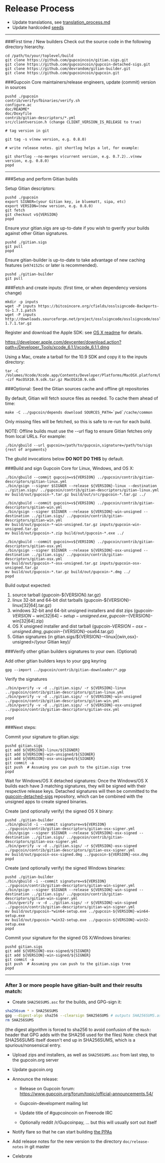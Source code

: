 Release Process
====================

* Update translations, see [translation_process.md](https://github.com/gupcoincoin/gupcoin/blob/master/doc/translation_process.md#syncing-with-transifex)
* Update hardcoded [seeds](/contrib/seeds)

* * *

###First time / New builders
Check out the source code in the following directory hierarchy.

	cd /path/to/your/toplevel/build
	git clone https://github.com/gupcoincoin/gitian.sigs.git
	git clone https://github.com/gupcoincoin/gupcoin-detached-sigs.git
	git clone https://github.com/devrandom/gitian-builder.git
	git clone https://github.com/gupcoincoin/gupcoin.git

###Gupcoin Core maintainers/release engineers, update (commit) version in sources

	pushd ./gupcoin
	contrib/verifysfbinaries/verify.sh
	configure.ac
	doc/README*
	doc/Doxyfile
	contrib/gitian-descriptors/*.yml
	src/clientversion.h (change CLIENT_VERSION_IS_RELEASE to true)

	# tag version in git

	git tag -s v(new version, e.g. 0.8.0)

	# write release notes. git shortlog helps a lot, for example:

	git shortlog --no-merges v(current version, e.g. 0.7.2)..v(new version, e.g. 0.8.0)
	popd

* * *

###Setup and perform Gitian builds

 Setup Gitian descriptors:

	pushd ./gupcoin
	export SIGNER=(your Gitian key, ie bluematt, sipa, etc)
	export VERSION=(new version, e.g. 0.8.0)
	git fetch
	git checkout v${VERSION}
	popd

  Ensure your gitian.sigs are up-to-date if you wish to gverify your builds against other Gitian signatures.

	pushd ./gitian.sigs
	git pull
	popd

  Ensure gitian-builder is up-to-date to take advantage of new caching features (`e9741525c` or later is recommended).

	pushd ./gitian-builder
	git pull

###Fetch and create inputs: (first time, or when dependency versions change)

	mkdir -p inputs
	wget -P inputs https://bitcoincore.org/cfields/osslsigncode-Backports-to-1.7.1.patch
	wget -P inputs http://downloads.sourceforge.net/project/osslsigncode/osslsigncode/osslsigncode-1.7.1.tar.gz

 Register and download the Apple SDK: see [OS X readme](README_osx.txt) for details.

 https://developer.apple.com/devcenter/download.action?path=/Developer_Tools/xcode_6.1.1/xcode_6.1.1.dmg

 Using a Mac, create a tarball for the 10.9 SDK and copy it to the inputs directory:

	tar -C /Volumes/Xcode/Xcode.app/Contents/Developer/Platforms/MacOSX.platform/Developer/SDKs/ -czf MacOSX10.9.sdk.tar.gz MacOSX10.9.sdk

###Optional: Seed the Gitian sources cache and offline git repositories

By default, Gitian will fetch source files as needed. To cache them ahead of time:

	make -C ../gupcoin/depends download SOURCES_PATH=`pwd`/cache/common

Only missing files will be fetched, so this is safe to re-run for each build.

NOTE: Offline builds must use the --url flag to ensure Gitian fetches only from local URLs. For example:
```
./bin/gbuild --url gupcoin=/path/to/gupcoin,signature=/path/to/sigs {rest of arguments}
```
The gbuild invocations below <b>DO NOT DO THIS</b> by default.

###Build and sign Gupcoin Core for Linux, Windows, and OS X:

	./bin/gbuild --commit gupcoin=v${VERSION} ../gupcoin/contrib/gitian-descriptors/gitian-linux.yml
	./bin/gsign --signer $SIGNER --release ${VERSION}-linux --destination ../gitian.sigs/ ../gupcoin/contrib/gitian-descriptors/gitian-linux.yml
	mv build/out/gupcoin-*.tar.gz build/out/src/gupcoin-*.tar.gz ../

	./bin/gbuild --commit gupcoin=v${VERSION} ../gupcoin/contrib/gitian-descriptors/gitian-win.yml
	./bin/gsign --signer $SIGNER --release ${VERSION}-win-unsigned --destination ../gitian.sigs/ ../gupcoin/contrib/gitian-descriptors/gitian-win.yml
	mv build/out/gupcoin-*-win-unsigned.tar.gz inputs/gupcoin-win-unsigned.tar.gz
	mv build/out/gupcoin-*.zip build/out/gupcoin-*.exe ../

	./bin/gbuild --commit gupcoin=v${VERSION} ../gupcoin/contrib/gitian-descriptors/gitian-osx.yml
	./bin/gsign --signer $SIGNER --release ${VERSION}-osx-unsigned --destination ../gitian.sigs/ ../gupcoin/contrib/gitian-descriptors/gitian-osx.yml
	mv build/out/gupcoin-*-osx-unsigned.tar.gz inputs/gupcoin-osx-unsigned.tar.gz
	mv build/out/gupcoin-*.tar.gz build/out/gupcoin-*.dmg ../
	popd

  Build output expected:

  1. source tarball (gupcoin-${VERSION}.tar.gz)
  2. linux 32-bit and 64-bit dist tarballs (gupcoin-${VERSION}-linux[32|64].tar.gz)
  3. windows 32-bit and 64-bit unsigned installers and dist zips (gupcoin-${VERSION}-win[32|64]-setup-unsigned.exe, gupcoin-${VERSION}-win[32|64].zip)
  4. OS X unsigned installer and dist tarball (gupcoin-${VERSION}-osx-unsigned.dmg, gupcoin-${VERSION}-osx64.tar.gz)
  5. Gitian signatures (in gitian.sigs/${VERSION}-<linux|{win,osx}-unsigned>/(your Gitian key)/

###Verify other gitian builders signatures to your own. (Optional)

  Add other gitian builders keys to your gpg keyring

	gpg --import ../gupcoin/contrib/gitian-downloader/*.pgp

  Verify the signatures

	./bin/gverify -v -d ../gitian.sigs/ -r ${VERSION}-linux ../gupcoin/contrib/gitian-descriptors/gitian-linux.yml
	./bin/gverify -v -d ../gitian.sigs/ -r ${VERSION}-win-unsigned ../gupcoin/contrib/gitian-descriptors/gitian-win.yml
	./bin/gverify -v -d ../gitian.sigs/ -r ${VERSION}-osx-unsigned ../gupcoin/contrib/gitian-descriptors/gitian-osx.yml

	popd

###Next steps:

Commit your signature to gitian.sigs:

	pushd gitian.sigs
	git add ${VERSION}-linux/${SIGNER}
	git add ${VERSION}-win-unsigned/${SIGNER}
	git add ${VERSION}-osx-unsigned/${SIGNER}
	git commit -a
	git push  # Assuming you can push to the gitian.sigs tree
	popd

  Wait for Windows/OS X detached signatures:
	Once the Windows/OS X builds each have 3 matching signatures, they will be signed with their respective release keys.
	Detached signatures will then be committed to the [gupcoin-detached-sigs](https://github.com/gupcoincoin/gupcoin-detached-sigs) repository, which can be combined with the unsigned apps to create signed binaries.

  Create (and optionally verify) the signed OS X binary:

	pushd ./gitian-builder
	./bin/gbuild -i --commit signature=v${VERSION} ../gupcoin/contrib/gitian-descriptors/gitian-osx-signer.yml
	./bin/gsign --signer $SIGNER --release ${VERSION}-osx-signed --destination ../gitian.sigs/ ../gupcoin/contrib/gitian-descriptors/gitian-osx-signer.yml
	./bin/gverify -v -d ../gitian.sigs/ -r ${VERSION}-osx-signed ../gupcoin/contrib/gitian-descriptors/gitian-osx-signer.yml
	mv build/out/gupcoin-osx-signed.dmg ../gupcoin-${VERSION}-osx.dmg
	popd

  Create (and optionally verify) the signed Windows binaries:

	pushd ./gitian-builder
	./bin/gbuild -i --commit signature=v${VERSION} ../gupcoin/contrib/gitian-descriptors/gitian-win-signer.yml
	./bin/gsign --signer $SIGNER --release ${VERSION}-win-signed --destination ../gitian.sigs/ ../gupcoin/contrib/gitian-descriptors/gitian-win-signer.yml
	./bin/gverify -v -d ../gitian.sigs/ -r ${VERSION}-win-signed ../gupcoin/contrib/gitian-descriptors/gitian-win-signer.yml
	mv build/out/gupcoin-*win64-setup.exe ../gupcoin-${VERSION}-win64-setup.exe
	mv build/out/gupcoin-*win32-setup.exe ../gupcoin-${VERSION}-win32-setup.exe
	popd

Commit your signature for the signed OS X/Windows binaries:

	pushd gitian.sigs
	git add ${VERSION}-osx-signed/${SIGNER}
	git add ${VERSION}-win-signed/${SIGNER}
	git commit -a
	git push  # Assuming you can push to the gitian.sigs tree
	popd

-------------------------------------------------------------------------

### After 3 or more people have gitian-built and their results match:

- Create `SHA256SUMS.asc` for the builds, and GPG-sign it:
```bash
sha256sum * > SHA256SUMS
gpg --digest-algo sha256 --clearsign SHA256SUMS # outputs SHA256SUMS.asc
rm SHA256SUMS
```
(the digest algorithm is forced to sha256 to avoid confusion of the `Hash:` header that GPG adds with the SHA256 used for the files)
Note: check that SHA256SUMS itself doesn't end up in SHA256SUMS, which is a spurious/nonsensical entry.

- Upload zips and installers, as well as `SHA256SUMS.asc` from last step, to the gupcoin.org server

- Update gupcoin.org

- Announce the release:

  - Release on Gupcoin forum: https://www.gupcoin.org/forum/topic/official-announcements.54/

  - Gupcoin-development mailing list

  - Update title of #gupcoincoin on Freenode IRC

  - Optionally reddit /r/Gupcoinpay, ... but this will usually sort out itself

- Notify flare so that he can start building [the PPAs](https://launchpad.net/~gupcoin.org/+archive/ubuntu/gupcoin)

- Add release notes for the new version to the directory `doc/release-notes` in git master

- Celebrate
